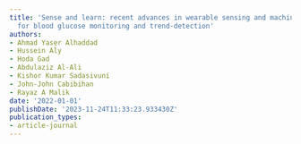 ```yaml
---
title: 'Sense and learn: recent advances in wearable sensing and machine learning
  for blood glucose monitoring and trend-detection'
authors:
- Ahmad Yaser Alhaddad
- Hussein Aly
- Hoda Gad
- Abdulaziz Al-Ali
- Kishor Kumar Sadasivuni
- John-John Cabibihan
- Rayaz A Malik
date: '2022-01-01'
publishDate: '2023-11-24T11:33:23.933430Z'
publication_types:
- article-journal
---
```

